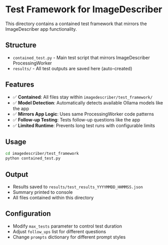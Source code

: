 # Test Framework for ImageDescriber

This directory contains a contained test framework that mirrors the ImageDescriber app functionality.

## Structure
- `contained_test.py` - Main test script that mirrors ImageDescriber ProcessingWorker
- `results/` - All test outputs are saved here (auto-created)

## Features
- ✅ **Contained**: All files stay within `imagedescriber/test_framework/`
- ✅ **Model Detection**: Automatically detects available Ollama models like the app
- ✅ **Mirrors App Logic**: Uses same ProcessingWorker code patterns
- ✅ **Follow-up Testing**: Tests follow-up questions like the app
- ✅ **Limited Runtime**: Prevents long test runs with configurable limits

## Usage
```bash
cd imagedescriber/test_framework
python contained_test.py
```

## Output
- Results saved to `results/test_results_YYYYMMDD_HHMMSS.json`
- Summary printed to console
- All files contained within this directory

## Configuration
- Modify `max_tests` parameter to control test duration
- Adjust `follow_ups` list for different questions
- Change `prompts` dictionary for different prompt styles
